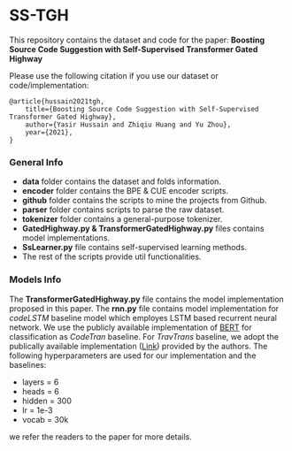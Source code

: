 # SS-TGH
This repository contains the dataset and code for the paper: **Boosting Source Code Suggestion with Self-Supervised Transformer Gated Highway**

Please use the following citation if you use our dataset or code/implementation:
```
@article{hussain2021tgh,
    title={Boosting Source Code Suggestion with Self-Supervised Transformer Gated Highway},
    author={Yasir Hussain and Zhiqiu Huang and Yu Zhou},
    year={2021},
}
```

### General Info
- **data** folder contains the dataset and folds information.
- **encoder** folder contains the BPE & CUE encoder scripts.
- **github** folder contains the scripts to mine the projects from Github.
- **parser** folder contains scripts to parse the raw dataset.
- **tokenizer** folder contains a general-purpose tokenizer.
- **GatedHighway.py & TransformerGatedHighway.py** files contains model implementations.
- **SsLearner.py** file contains self-supervised learning methods.
- The rest of the scripts provide util functionalities.



### Models Info

The **TransformerGatedHighway.py** file contains the model implementation proposed in this paper. The **rnn.py** file contains model implementation for _codeLSTM_ baseline model which employes LSTM based recurrent neural network. We use the publicly available implementation of [BERT](https://huggingface.co/transformers/model_doc/bert.html) for classification as _CodeTran_ baseline. For _TravTrans_ baseline, we adopt the publically available implementation ([Link](https://github.com/facebookresearch/code-prediction-transformer/blob/main/model.py)) provided by the authors. The following hyperparameters are used for our implementation and the baselines:

- layers = 6
- heads = 6
- hidden = 300
- lr = 1e-3
- vocab = 30k

we refer the readers to the paper for more details.



